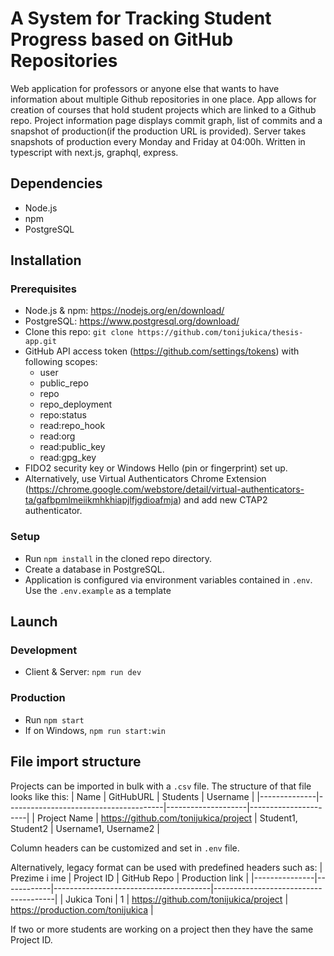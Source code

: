 # A System for Tracking Student Progress based on GitHub Repositories
Web application for professors or anyone else that wants to have information about multiple Github repositories in one place. App allows for creation of courses that hold student projects which are linked to a Github repo. Project information page displays commit graph, list of commits and a snapshot of production(if the production URL is provided). Server takes snapshots of production every Monday and Friday at 04:00h. Written in typescript with next.js, graphql, express.

## Dependencies

- Node.js 
- npm 
- PostgreSQL

## Installation

### Prerequisites

- Node.js & npm: https://nodejs.org/en/download/
- PostgreSQL: https://www.postgresql.org/download/
- Clone this repo: `git clone https://github.com/tonijukica/thesis-app.git` 
- GitHub API access token (https://github.com/settings/tokens) with following scopes:
  - user
  - public_repo
  - repo
  - repo_deployment
  - repo:status
  - read:repo_hook
  - read:org
  - read:public_key
  - read:gpg_key
- FIDO2 security key or Windows Hello (pin or fingerprint) set up.
 - Alternatively, use Virtual Authenticators Chrome Extension (https://chrome.google.com/webstore/detail/virtual-authenticators-ta/gafbpmlmeiikmhkhiapjlfjgdioafmja) and add new CTAP2 authenticator.

### Setup

- Run `npm install` in the cloned repo directory.
- Create a database in PostgreSQL.
- Application is configured via environment variables contained in
  `.env`. Use the `.env.example` as a template

## Launch

### Development

- Client & Server: `npm run dev`

### Production
- Run `npm start`
- If on Windows, `npm run start:win`

## File import structure

Projects can be imported in bulk with a `.csv` file. The structure of that file looks like this:
| Name         | GitHubURL                             | Students           | Username             |
|--------------|---------------------------------------|--------------------|----------------------|
| Project Name | https://github.com/tonijukica/project | Student1, Student2 | Username1, Username2 |

Column headers can be customized and set in `.env` file.

Alternatively, legacy format can be used with predefined headers such as:
| Prezime i ime | Project ID | GitHub Repo                           | Production link                      |
|---------------|------------|---------------------------------------|--------------------------------------|
| Jukica Toni   | 1          | https://github.com/tonijukica/project | https://production.com/tonijukica    |

If two or more students are working on a project then they have the same Project ID.
